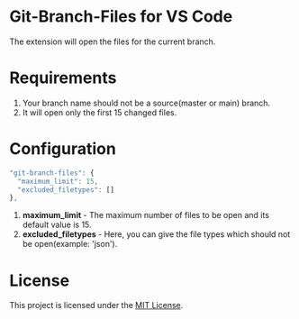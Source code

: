 # Git-Branch-Files for VS Code

The extension will open the files for the current branch.


# Requirements
1. Your branch name should not be a source(master or main) branch.
2. It will open only the first 15 changed files.

# Configuration
  
```javascript
"git-branch-files": {
  "maximum_limit": 15,
  "excluded_filetypes": []
},
```
1. **maximum_limit** - The maximum number of files to be open and its default value is 15.
2. **excluded_filetypes** - Here, you can give the file types which should not be open(example: 'json').

# License
This project is licensed under the [MIT License](https://github.com/AlwarG/git-branch-files/blob/main/LICENSE).
